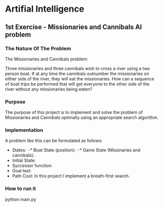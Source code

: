 # Artifial Intelligence 

## 1st Exercise - Missionaries and Cannibals AI problem

### Τhe Nature Of The Problem
The Missionaries and Cannibals problem:

Three missionaries and three cannibals wish to cross a river using a two person boat. If at any time the cannibals outnumber the missionaries on either side of the river, they will eat the missionaries. How can a sequence of boat trips be performed that will get everyone to the other side of the river without any missionaries being eaten?

### Purpose 
The purpose of this project is to implement and solve the problem of Missionaries and Cannibals optimally using an appropriate search algorithm. 

### Implementation
A problem like this can be formulated as follows:

* States:
⋅⋅* Boat State (position):
⋅⋅* Game State (Missinaries and cannibals):
* Initial State:
* Syccessor function:
* Goal test:
* Path Cost:
In this project I implement a breath-first search.

### How to run it

python main.py

